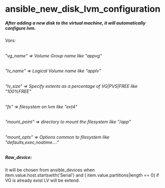 # ansible_new_disk_lvm_configuration
##### After adding a new disk to the virtual machine, it will automatically configure lvm.

###### Vars:
###### "vg_name" => Volume Group name like "appvg"
###### "lv_name" => Logical Volume name like "applv"
###### "lv_size" => Specify extents as a percentage of VG|PVS|FREE like "100%FREE"
###### "fs" => filesystem on lvm like "ext4"
###### "mount_point" => directory to mount the filesystem like "/app"
###### "mount_opts" => Options common to filesystem like "defaults,exec,noatime...."
##### Raw_device:
It will be chosen from ansible_devices when item.value.host.startswith('Serial') and (  item.value.partitions|length == 0) if VG is already exist LV will be extend.

